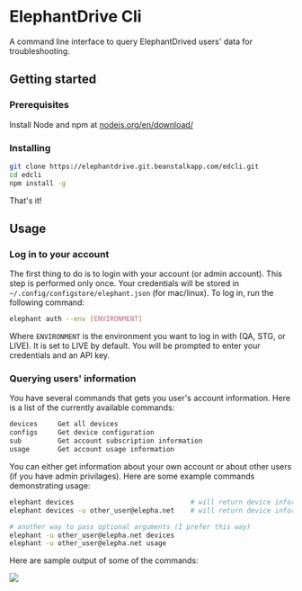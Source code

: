 # ElephantDrive Cli 

A command line interface to query ElephantDrived users' data for troubleshooting. 

## Getting started

### Prerequisites

Install Node and npm at [nodejs.org/en/download/](https://nodejs.org/en/download/)

### Installing

```bash
git clone https://elephantdrive.git.beanstalkapp.com/edcli.git
cd edcli
npm install -g
```

That's it! 

## Usage 

### Log in to your account

The first thing to do is to login with your account (or admin account). This step is performed only once. Your credentials will be stored in ```~/.config/configstore/elephant.json``` (for mac/linux). To log in, run the following command: 

```bash
elephant auth --env [ENVIRONMENT] 
```

Where ```ENVIRONMENT``` is the environment you want to log in with (QA, STG, or LIVE). It is set to LIVE by default. You will be prompted to enter your credentials and an API key. 

### Querying users' information

You have several commands that gets you user's account information. Here is a list of the currently available commands: 

``` bash
devices     Get all devices
configs     Get device configuration
sub         Get account subscription information
usage       Get account usage information
```

You can either get information about your own account or about other users (if you have admin privilages). Here are some example commands demonstrating usage: 

```bash
elephant devices                             # will return device information about your own account
elephant devices -u other_user@elepha.net    # will return device information for other_user@elepha.net 

# another way to pass optional arguments (I prefer this way) 
elephant -u other_user@elepha.net devices    
elephant -u other_user@elepha.net usage
```

Here are sample output of some of the commands:

![](https://elephantdrive.beanstalkapp.com/edcli/download/git/demo.gif)


